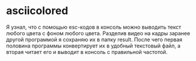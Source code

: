 # asciicolored
Я узнал, что с помощью esc-кодов в консоль можно выводить текст любого цвета с фоном любого цвета.
Разделив видео на кадры заранее другой программой я сохраняю их в папку result. После чего первая половина программы конвертирует их в удобный текстовый файл, а вторая читает его и выводит в консоль с правильной частотой.

